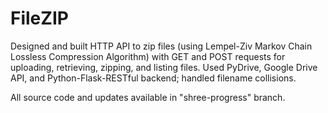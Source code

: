 # FileZIP
Designed and built HTTP API to zip files (using Lempel-Ziv Markov Chain Lossless Compression Algorithm) with GET and POST requests for uploading, retrieving, zipping, and listing files. Used PyDrive, Google Drive API, and Python-Flask-RESTful backend; handled filename collisions.

All source code and updates available in "shree-progress" branch.

